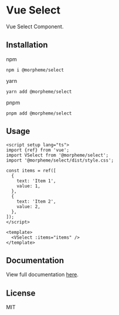 # Vue Select

Vue Select Component.

## Installation

npm

```
npm i @morpheme/select
```

yarn

```
yarn add @morpheme/select
```

pnpm

```
pnpm add @morpheme/select
```

## Usage

```vue
<script setup lang="ts">
import {ref} from 'vue';
import VSelect from '@morpheme/select';
import '@morpheme/select/dist/style.css';

const items = ref([
  {
    text: 'Item 1',
    value: 1,
  },
  {
    text: 'Item 2',
    value: 2,
  },
]);
</script>

<template>
  <VSelect :items="items" />
</template>
```

## Documentation

View full documentation [here](https://gits-ui.web.app/?path=/story/components-select--default).

## License

MIT
